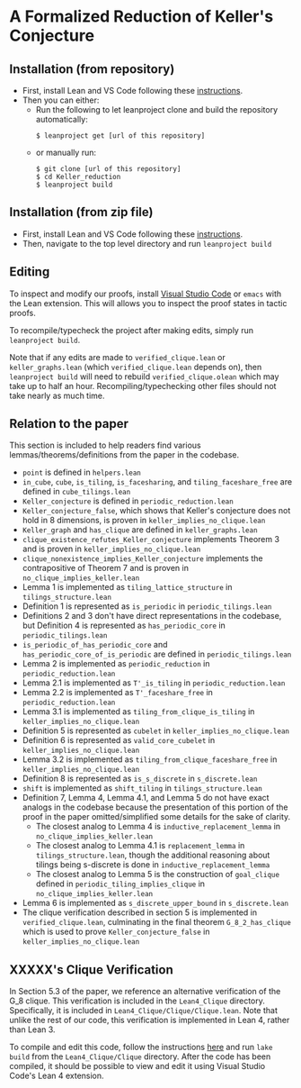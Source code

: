 A Formalized Reduction of Keller's Conjecture
==
Installation (from repository)
--
* First, install Lean and VS Code following these [instructions](https://leanprover-community.github.io/get_started.html).
* Then you can either:
    * Run the following to let leanproject clone and build the repository automatically:
      ```
      $ leanproject get [url of this repository]
      ```
    * or manually run:
      ```
      $ git clone [url of this repository]
      $ cd Keller_reduction
      $ leanproject build
      ```
Installation (from zip file)
--
* First, install Lean and VS Code following these [instructions](https://leanprover-community.github.io/get_started.html).
* Then, navigate to the top level directory and run `leanproject build`

Editing
--
To inspect and modify our proofs, install [Visual Studio Code](https://code.visualstudio.com/) or `emacs` with the Lean extension. This will allows you to inspect the proof states in tactic proofs.

To recompile/typecheck the project after making edits, simply run `leanproject build`.

Note that if any edits are made to `verified_clique.lean` or `keller_graphs.lean` (which `verified_clique.lean` depends on), then `leanproject build` will need to rebuild `verified_clique.olean` which may take up to half an hour. Recompiling/typechecking other files should not take nearly as much time.

Relation to the paper
--
This section is included to help readers find various lemmas/theorems/definitions from the paper in the codebase.
* `point` is defined in `helpers.lean`
* `in_cube`, `cube`, `is_tiling`, `is_facesharing`, and `tiling_faceshare_free` are defined in `cube_tilings.lean`
* `Keller_conjecture` is defined in `periodic_reduction.lean`
* `Keller_conjecture_false`, which shows that Keller's conjecture does not hold in 8 dimensions, is proven in `keller_implies_no_clique.lean`
* `Keller_graph` and `has_clique` are defined in `keller_graphs.lean`
* `clique_existence_refutes_Keller_conjecture` implements Theorem 3 and is proven in `keller_implies_no_clique.lean`
* `clique_nonexistence_implies_Keller_conjecture` implements the contrapositive of Theorem 7 and is proven in `no_clique_implies_keller.lean`
* Lemma 1 is implemented as `tiling_lattice_structure` in `tilings_structure.lean`
* Definition 1 is represented as `is_periodic` in `periodic_tilings.lean`
* Definitions 2 and 3 don't have direct representations in the codebase, but Definition 4 is represented as `has_periodic_core` in `periodic_tilings.lean`
* `is_periodic_of_has_periodic_core` and `has_periodic_core_of_is_periodic` are defined in `periodic_tilings.lean`
* Lemma 2 is implemented as `periodic_reduction` in `periodic_reduction.lean`
* Lemma 2.1 is implemented as `T'_is_tiling` in `periodic_reduction.lean`
* Lemma 2.2 is implemented as `T'_faceshare_free` in `periodic_reduction.lean`
* Lemma 3.1 is implemented as `tiling_from_clique_is_tiling` in `keller_implies_no_clique.lean`
* Definition 5 is represented as `cubelet` in `keller_implies_no_clique.lean`
* Definition 6 is represented as `valid_core_cubelet` in `keller_implies_no_clique.lean`
* Lemma 3.2 is implemented as `tiling_from_clique_faceshare_free` in `keller_implies_no_clique.lean`
* Definition 8 is represented as `is_s_discrete` in `s_discrete.lean`
* `shift` is implemented as `shift_tiling` in `tilings_structure.lean`
* Definition 7, Lemma 4, Lemma 4.1, and Lemma 5 do not have exact analogs in the codebase because the presentation of this portion of the proof in the paper omitted/simplified some details for the sake of clarity.
    * The closest analog to Lemma 4 is `inductive_replacement_lemma` in `no_clique_implies_keller.lean`
    * The closest analog to Lemma 4.1 is `replacement_lemma` in `tilings_structure.lean`, though the additional reasoning about tilings being s-discrete is done in `inductive_replacement_lemma`
    * The closest analog to Lemma 5 is the construction of `goal_clique` defined in `periodic_tiling_implies_clique` in `no_clique_implies_keller.lean`
* Lemma 6 is implemented as `s_discrete_upper_bound` in `s_discrete.lean`
* The clique verification described in section 5 is implemented in `verified_clique.lean`, culminating in the final theorem `G_8_2_has_clique` which is used to prove `Keller_conjecture_false` in `keller_implies_no_clique.lean`

XXXXX's Clique Verification
--

In Section 5.3 of the paper, we reference an alternative verification of the G_8 clique. This verification is included in the `Lean4_Clique` directory. Specifically, it is included in `Lean4_Clique/Clique/Clique.lean`. Note that unlike the rest of our code, this verification is implemented in Lean 4, rather than Lean 3.

To compile and edit this code, follow the instructions [here](https://leanprover.github.io/lean4/doc/quickstart.html) and run `lake build` from the `Lean4_Clique/Clique` directory. After the code has been compiled, it should be possible to view and edit it using Visual Studio Code's Lean 4 extension.
